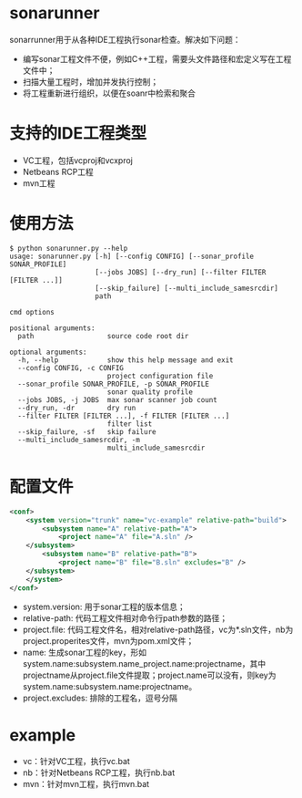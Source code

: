 # sonarunner
sonarrunner用于从各种IDE工程执行sonar检查。解决如下问题：
* 编写sonar工程文件不便，例如C++工程，需要头文件路径和宏定义写在工程文件中；
* 扫描大量工程时，增加并发执行控制；
* 将工程重新进行组织，以便在soanr中检索和聚合

# 支持的IDE工程类型
* VC工程，包括vcproj和vcxproj
* Netbeans RCP工程
* mvn工程

# 使用方法
```
$ python sonarunner.py --help                                                 
usage: sonarunner.py [-h] [--config CONFIG] [--sonar_profile SONAR_PROFILE]   
                     [--jobs JOBS] [--dry_run] [--filter FILTER [FILTER ...]] 
                     [--skip_failure] [--multi_include_samesrcdir]            
                     path                                                     
                                                                              
cmd options                                                                   
                                                                              
positional arguments:                                                         
  path                  source code root dir                                  
                                                                              
optional arguments:                                                           
  -h, --help            show this help message and exit                       
  --config CONFIG, -c CONFIG                                                  
                        project configuration file                            
  --sonar_profile SONAR_PROFILE, -p SONAR_PROFILE                             
                        sonar quality profile                                 
  --jobs JOBS, -j JOBS  max sonar scanner job count                           
  --dry_run, -dr        dry run                                               
  --filter FILTER [FILTER ...], -f FILTER [FILTER ...]                        
                        filter list                                           
  --skip_failure, -sf   skip failure                                          
  --multi_include_samesrcdir, -m                                              
                        multi_include_samesrcdir                                                                   
```

# 配置文件
```xml
<conf>
	<system version="trunk" name="vc-example" relative-path="build">
		<subsystem name="A" relative-path="A">
            <project name="A" file="A.sln" />
    </subsystem>
		<subsystem name="B" relative-path="B">
            <project name="B" file="B.sln" excludes="B" />
    </subsystem>        
	</system>   
</conf> 
```
* system.version: 用于sonar工程的版本信息；
* relative-path: 代码工程文件相对命令行path参数的路径；
* project.file: 代码工程文件名，相对relative-path路径，vc为*.sln文件，nb为project.properites文件，mvn为pom.xml文件；
* name: 生成sonar工程的key，形如system.name:subsystem.name_project.name:projectname，其中projectname从project.file文件提取；project.name可以没有，则key为system.name:subsystem.name:projectname。
* project.excludes: 排除的工程名，逗号分隔

# example
* vc：针对VC工程，执行vc.bat
* nb：针对Netbeans RCP工程，执行nb.bat
* mvn：针对mvn工程，执行mvn.bat
